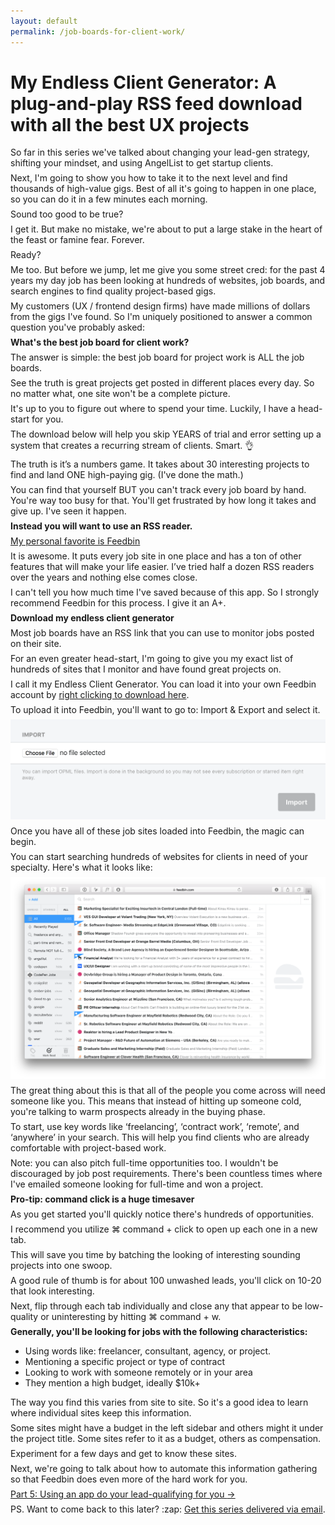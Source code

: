```yaml
---
layout: default
permalink: /job-boards-for-client-work/
---
```


<style>
p { margin: .5em 0; }
</style>

<div class="reading text-2xl text-grey-darkest leading-normal max-w-md mx-auto my-4" markdown="1">
	
<h1 class="leading-tight font-medium text-3xl pt-8 mt-8">My Endless Client Generator: A plug-and-play RSS feed download with all the best UX projects</h1>

So far in this series we've talked about changing your lead-gen strategy, shifting your mindset, and using AngelList to get startup clients.

Next, I'm going to show you how to take it to the next level and find thousands of high-value gigs. Best of all it's going to happen in one place, so you can do it in a few minutes each morning.

Sound too good to be true? 

I get it. But make no mistake, we're about to put a large stake in the heart of the feast or famine fear. Forever. 

Ready?

Me too. But before we jump, let me give you some street cred: for the past 4 years my day job has been looking at hundreds of websites, job boards, and search engines to find quality project-based gigs.

My customers (UX / frontend design firms) have made millions of dollars from the gigs I've found. So I'm uniquely positioned to answer a common question you've probably asked:

**What's the best job board for client work?**

The answer is simple: the best job board for project work is ALL the job boards.

See the truth is great projects get posted in different places every day. So no matter what, one site won't be a complete picture.

It's up to you to figure out where to spend your time. Luckily, I have a head-start for you.

The download below will help you skip YEARS of trial and error setting up a system that creates a recurring stream of clients. Smart. :ok_hand:

The truth is it’s a numbers game. It takes about 30 interesting projects to find and land ONE high-paying gig. (I've done the math.)

You can find that yourself BUT you can't track every job board by hand. You're way too busy for that. You'll get frustrated by how long it takes and give up. I've seen it happen.

**Instead you will want to use an RSS reader.** 

[My personal favorite is Feedbin](http://feedbin.com)

It is awesome. It puts every job site in one place and has a ton of other features that will make your life easier. I’ve tried half a dozen RSS readers over the years and nothing else comes close. 

I can't tell you how much time I've saved because of this app. So I strongly recommend Feedbin for this process. I give it an A+.

**Download my endless client generator**

Most job boards have an RSS link that you can use to monitor jobs posted on their site. 

For an even greater head-start, I'm going to give you my exact list of hundreds of sites that I monitor and have found great projects on.

I call it my Endless Client Generator. You can load it into your own Feedbin account by [right clicking to download here](/downloads/endless_clients_cheatsheet.xml).

To upload it into Feedbin, you'll want to go to: Import & Export and select it. 

<img src="/images/page-elements/feedbin-import-rss.png" class="shadow-lg w-full rounded-lg my-4">

Once you have all of these job sites loaded into Feedbin, the magic can begin.

You can start searching hundreds of websites for clients in need of your specialty. Here's what it looks like:

<img src="/images/page-elements/feedbin-app.png" class="w-full my-4">

The great thing about this is that all of the people you come across will need someone like you. This means that instead of hitting up someone cold, you're talking to warm prospects already in the buying phase.

To start, use key words like ‘freelancing’, ‘contract work’, ‘remote’, and ‘anywhere’ in your search. This will help you find clients who are already comfortable with project-based work.

Note: you can also pitch full-time opportunities too. I wouldn't be discouraged by job post requirements. There's been countless times where I've emailed someone looking for full-time and won a project.

**Pro-tip: command click is a huge timesaver**

As you get started you'll quickly notice there's hundreds of opportunities. 

I recommend you utilize <span class="bg-grey-light px-3 text-lg rounded-lg pb-1 font-medium mx-1 inline-block"> &#x2318; command + click</span> to open up each one in a new tab. 

This will save you time by batching the looking of interesting sounding projects into one swoop.

A good rule of thumb is for about 100 unwashed leads, you'll click on  10-20 that look interesting.

Next, flip through each tab individually and close any that appear to be low-quality or uninteresting  by hitting <span class="bg-grey-light px-3 text-lg rounded-lg pb-1 font-medium mx-1 inline-block"> &#x2318; command + w</span>.

**Generally, you'll be looking for jobs with the following characteristics:**

- Using words like: freelancer, consultant, agency, or project.
- Mentioning a specific project or type of contract
- Looking to work with someone remotely or in your area
- They mention a high budget, ideally $10k+ 

The way you find this varies from site to site. So it's a good idea to learn where individual sites keep this information.

Some sites might have a budget in the left sidebar and others might it under the project title. Some sites refer to it as a budget, others as compensation. 

Experiment for a few days and get to know these sites.

Next, we're going to talk about how to automate this information gathering so that Feedbin does even more of the hard work for you.

<div class="mb-4">
	<a href="/automating-your-lead-qualifying/" class="button font-semibold rounded-lg bg-blue text-white text-xl px-6 py-3 inline-block cursor-pointer text-center no-underline my-2 mt-4 hover:bg-blue-dark">Part 5: Using an app do your lead-qualifying for you <span class="ml-2">&rarr;</span></a>
</div>

<p class="mb-8 text-xl text-grey-darker">PS. Want to come back to this later? :zap: <a href="/letters/">Get this series delivered via email</a>.</p>

</div>